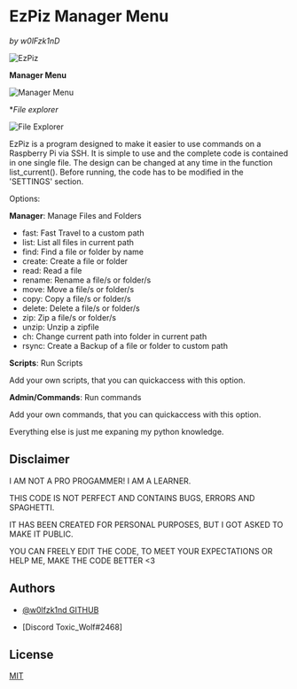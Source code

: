 # EzPiz Manager Menu

*by w0lFzk1nD*

![EzPiz](https://i.postimg.cc/QtGTTbDr/Ez-Piz-001.png)

**Manager Menu**

![Manager Menu](https://i.postimg.cc/Sx8n69xL/Ez-Piz-001-manager.png)

**File explorer*

![File Explorer](https://i.postimg.cc/RV23Jd4V/Ez-Piz-001-Fileexplorer.png)

EzPiz is a program designed to make it easier to use commands on a Raspberry Pi via SSH. It is simple to use and the complete code is contained in one single file. The design can be changed at any time in the function list_current(). Before running, the code has to be modified in the 'SETTINGS' section.

Options:

**Manager**: Manage Files and Folders

- fast: Fast Travel to a custom path
- list: List all files in current path
- find: Find a file or folder by name
- create: Create a file or folder
- read: Read a file
- rename: Rename a file/s or folder/s
- move: Move a file/s or folder/s
- copy: Copy a file/s or folder/s
- delete: Delete a file/s or folder/s
- zip: Zip a file/s or folder/s
- unzip: Unzip a zipfile
- ch: Change current path into folder in current path
- rsync: Create a Backup of a file or folder to custom path

**Scripts**: Run Scripts

Add your own scripts, that you can quickaccess with this option.

**Admin/Commands**: Run commands

Add your own commands, that you can quickaccess with this option.

Everything else is just me expaning my python knowledge.

## Disclaimer

I AM NOT A PRO PROGAMMER! I AM A LEARNER.

THIS CODE IS NOT PERFECT AND CONTAINS BUGS, ERRORS AND SPAGHETTI.

IT HAS BEEN CREATED FOR PERSONAL PURPOSES, BUT I GOT ASKED TO MAKE IT PUBLIC.

YOU CAN FREELY EDIT THE CODE, TO MEET YOUR EXPECTATIONS OR HELP ME, MAKE THE CODE BETTER <3


## Authors

- [@w0lfzk1nd GITHUB](https://www.github.com/w0lfzk1n)

- [Discord Toxic_Wolf#2468]


## License

[MIT](https://choosealicense.com/licenses/mit/)


